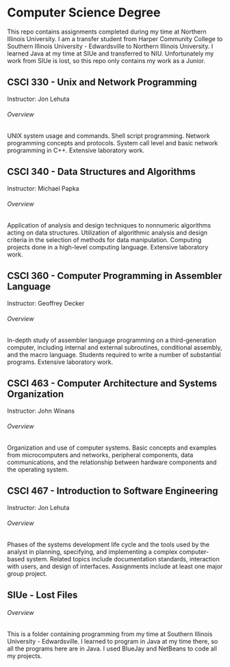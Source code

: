 # Computer Science Degree
This repo contains assignments completed during my time at Northern Illinois University. I am a transfer student from Harper Community College to Southern Illinois University - Edwardsville to Northern Illinois University. I learned Java at my time at SIUe and transferred to NIU. Unfortunately my work from SIUe is lost, so this repo only contains my work as a Junior. 

## CSCI 330 - Unix and Network Programming
Instructor: Jon Lehuta
###### Overview
UNIX system usage and commands. Shell script programming. Network programming concepts and protocols. System call level and basic network programming in C++. Extensive laboratory work.



## CSCI 340 - Data Structures and Algorithms
Instructor: Michael Papka
###### Overview
Application of analysis and design techniques to nonnumeric algorithms acting on data structures. Utilization of algorithmic analysis and design criteria in the selection of methods for data manipulation. Computing projects done in a high-level computing language. Extensive laboratory work.



## CSCI 360 - Computer Programming in Assembler Language
Instructor: Geoffrey Decker
###### Overview
In-depth study of assembler language programming on a third-generation computer, including internal and external subroutines, conditional assembly, and the macro language. Students required to write a number of substantial programs. Extensive laboratory work.



## CSCI 463 - Computer Architecture and Systems Organization
Instructor: John Winans
###### Overview
Organization and use of computer systems. Basic concepts and examples from microcomputers and networks, peripheral components, data communications, and the relationship between hardware components and the operating system.



## CSCI 467 - Introduction to Software Engineering
Instructor: Jon Lehuta
###### Overview
Phases of the systems development life cycle and the tools used by the analyst in planning, specifying, and implementing a complex computer-based system. Related topics include documentation standards, interaction with users, and design of interfaces. Assignments include at least one major group project.



## SIUe - Lost Files
###### Overview
This is a folder containing programming from my time at Southern Illinois University - Edwardsville. I learned to program in Java at my time there, so all the programs here are in Java. I used BlueJay and NetBeans to code all my projects.

